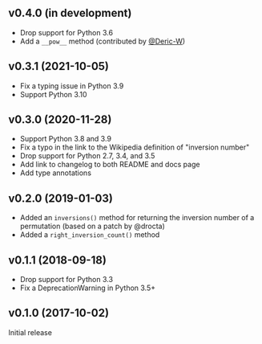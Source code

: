 v0.4.0 (in development)
-----------------------
- Drop support for Python 3.6
- Add a `__pow__` method (contributed by
  [@Deric-W](https://github.com/Deric-W))

v0.3.1 (2021-10-05)
-------------------
- Fix a typing issue in Python 3.9
- Support Python 3.10

v0.3.0 (2020-11-28)
-------------------
- Support Python 3.8 and 3.9
- Fix a typo in the link to the Wikipedia definition of "inversion number"
- Drop support for Python 2.7, 3.4, and 3.5
- Add link to changelog to both README and docs page
- Add type annotations

v0.2.0 (2019-01-03)
-------------------
- Added an `inversions()` method for returning the inversion number of a
  permutation (based on a patch by @drocta)
- Added a `right_inversion_count()` method

v0.1.1 (2018-09-18)
-------------------
- Drop support for Python 3.3
- Fix a DeprecationWarning in Python 3.5+

v0.1.0 (2017-10-02)
-------------------
Initial release
